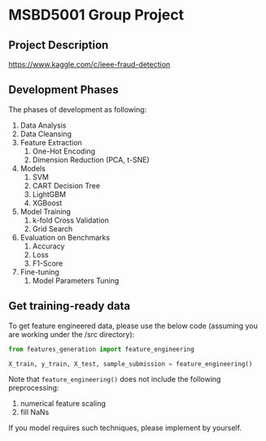 # MSBD5001 Group Project
## Project Description
https://www.kaggle.com/c/ieee-fraud-detection

## Development Phases
The phases of development as following:
1. Data Analysis
2. Data Cleansing
3. Feature Extraction
    1. One-Hot Encoding
    2. Dimension Reduction (PCA, t-SNE)
4. Models
    1. SVM
    2. CART Decision Tree
    3. LightGBM
    4. XGBoost
5. Model Training
    1. k-fold Cross Validation
    2. Grid Search
6. Evaluation on Benchmarks
    1. Accuracy
    2. Loss
    3. F1-Score
7. Fine-tuning
    1. Model Parameters Tuning

## Get training-ready data
To get feature engineered data, please use the below code (assuming you are working under the /src directory):


```python
from features_generation import feature_engineering

X_train, y_train, X_test, sample_submission = feature_engineering()
```

Note that `feature_engineering()` does not include the following preprocessing:
1. numerical feature scaling
2. fill NaNs

If you model requires such techniques, please implement by yourself.